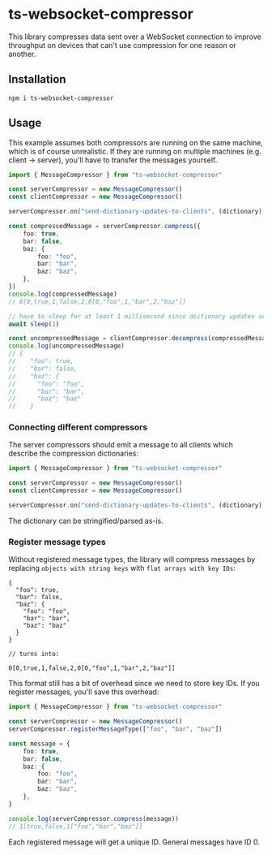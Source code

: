 # ts-websocket-compressor

This library compresses data sent over a WebSocket connection to improve throughput on devices that can't use compression for one reason or another.

## Installation

```shell
npm i ts-websocket-compressor
```

## Usage

This example assumes both compressors are running on the same machine, which is of course unrealistic.
If they are running on multiple machines (e.g. client -> server), you'll have to transfer the messages yourself.

```typescript
import { MessageCompressor } from "ts-websocket-compressor"

const serverCompressor = new MessageCompressor()
const clientCompressor = new MessageCompressor()

serverCompressor.on("send-dictionary-updates-to-clients", (dictionary) => clientCompressor.handleDictionaryUpdates(dictionary))

const compressedMessage = serverCompressor.compress({
    foo: true,
    bar: false,
    baz: {
        foo: "foo",
        bar: "bar",
        baz: "baz",
    },
})
console.log(compressedMessage)
// 0[0,true,1,false,2,0[0,"foo",1,"bar",2,"baz"]]

// have to sleep for at least 1 millisecond since dictionary updates are queued per tick
await sleep(1)

const uncompressedMessage = clientCompressor.decompress(compressedMessage)
console.log(uncompressedMessage)
// {
//    "foo": true,
//    "bar": false,
//    "baz": {
//      "foo": "foo",
//      "bar": "bar",
//      "baz": "baz"
//    }
```

### Connecting different compressors

The server compressors should emit a message to all clients which describe the compression dictionaries:

```typescript
import { MessageCompressor } from "ts-websocket-compressor"

const serverCompressor = new MessageCompressor()
const clientCompressor = new MessageCompressor()

serverCompressor.on("send-dictionary-updates-to-clients", (dictionary) => clientCompressor.handleDictionaryUpdates(dictionary))
```

The dictionary can be stringified/parsed as-is.

### Register message types

Without registered message types, the library will compress messages by replacing `objects with string keys` with `flat arrays with key IDs`:

```json5
{
  "foo": true,
  "bar": false,
  "baz": {
    "foo": "foo",
    "bar": "bar",
    "baz": "baz"
  }
}

// turns into:

0[0,true,1,false,2,0[0,"foo",1,"bar",2,"baz"]]
```

This format still has a bit of overhead since we need to store key IDs. If you register messages, you'll save this overhead:

```typescript
import { MessageCompressor } from "ts-websocket-compressor"

const serverCompressor = new MessageCompressor()
serverCompressor.registerMessageType(["foo", "bar", "baz"])

const message = {
    foo: true,
    bar: false,
    baz: {
        foo: "foo",
        bar: "bar",
        baz: "baz",
    },
}

console.log(serverCompressor.compress(message))
// 1[true,false,1["foo","bar","baz"]]
```

Each registered message will get a unique ID. General messages have ID 0.
